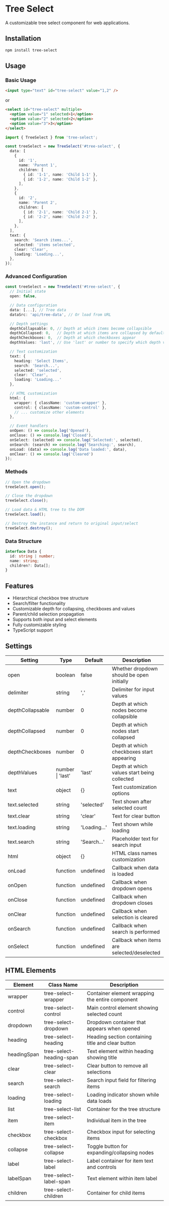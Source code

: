 # Tree Select

A customizable tree select component for web applications.

## Installation

```bash
npm install tree-select
```

## Usage

### Basic Usage

```html
<input type="text" id="tree-select" value="1,2" />
```

or

```html
<select id="tree-select" multiple>
  <option value="1" selected>1</option>
  <option value="2" selected>2</option>
  <option value="3">3</option>
</select>
```

```typescript
import { TreeSelect } from 'tree-select';

const treeSelect = new TreeSelect('#tree-select', {
  data: [
    {
      id: '1',
      name: 'Parent 1',
      children: [
        { id: '1-1', name: 'Child 1-1' },
        { id: '1-2', name: 'Child 1-2' },
      ],
    },
    {
      id: '2',
      name: 'Parent 2',
      children: [
        { id: '2-1', name: 'Child 2-1' },
        { id: '2-2', name: 'Child 2-2' },
      ],
    },
  ],
  text: {
    search: 'Search items...',
    selected: 'items selected',
    clear: 'Clear',
    loading: 'Loading...',
  },
});
```

### Advanced Configuration

```typescript
const treeSelect = new TreeSelect('#tree-select', {
  // Initial state
  open: false,

  // Data configuration
  data: [...], // Tree data
  dataSrc: 'api/tree-data', // Or load from URL

  // Depth settings
  depthCollapsable: 0, // Depth at which items become collapsible
  depthCollapsed: 0,   // Depth at which items are collapsed by default
  depthCheckboxes: 0,  // Depth at which checkboxes appear
  depthValues: 'last', // Use 'last' or number to specify which depth values are used

  // Text customization
  text: {
    heading: 'Select Items',
    search: 'Search...',
    selected: 'selected',
    clear: 'Clear',
    loading: 'Loading...'
  },

  // HTML customization
  html: {
    wrapper: { className: 'custom-wrapper' },
    control: { className: 'custom-control' },
    // ... customize other elements
  },

  // Event handlers
  onOpen: () => console.log('Opened'),
  onClose: () => console.log('Closed'),
  onSelect: (selected) => console.log('Selected:', selected),
  onSearch: (search) => console.log('Searching:', search),
  onLoad: (data) => console.log('Data loaded:', data),
  onClear: () => console.log('Cleared')
});
```

### Methods

```typescript
// Open the dropdown
treeSelect.open();

// Close the dropdown
treeSelect.close();

// Load data & HTML tree to the DOM
treeSelect.load();

// Destroy the instance and return to original input/select
treeSelect.destroy();
```

### Data Structure

```typescript
interface Data {
  id: string | number;
  name: string;
  children?: Data[];
}
```

## Features

- Hierarchical checkbox tree structure
- Search/filter functionality
- Customizable depth for collapsing, checkboxes and values
- Parent/child selection propagation
- Supports both input and select elements
- Fully customizable styling
- TypeScript support

## Settings

| Setting          | Type             | Default      | Description                                 |
| ---------------- | ---------------- | ------------ | ------------------------------------------- |
| open             | boolean          | false        | Whether dropdown should be open initially   |
| delimiter        | string           | ','          | Delimiter for input values                  |
| depthCollapsable | number           | 0            | Depth at which nodes become collapsible     |
| depthCollapsed   | number           | 0            | Depth at which nodes start collapsed        |
| depthCheckboxes  | number           | 0            | Depth at which checkboxes start appearing   |
| depthValues      | number \| 'last' | 'last'       | Depth at which values start being collected |
| text             | object           | {}           | Text customization options                  |
| text.selected    | string           | 'selected'   | Text shown after selected count             |
| text.clear       | string           | 'clear'      | Text for clear button                       |
| text.loading     | string           | 'Loading...' | Text shown while loading                    |
| text.search      | string           | 'Search...'  | Placeholder text for search input           |
| html             | object           | {}           | HTML class names customization              |
| onLoad           | function         | undefined    | Callback when data is loaded                |
| onOpen           | function         | undefined    | Callback when dropdown opens                |
| onClose          | function         | undefined    | Callback when dropdown closes               |
| onClear          | function         | undefined    | Callback when selection is cleared          |
| onSearch         | function         | undefined    | Callback when search is performed           |
| onSelect         | function         | undefined    | Callback when items are selected/deselected |

## HTML Elements

| Element     | Class Name               | Description                                       |
| ----------- | ------------------------ | ------------------------------------------------- |
| wrapper     | tree-select-wrapper      | Container element wrapping the entire component   |
| control     | tree-select-control      | Main control element showing selected count       |
| dropdown    | tree-select-dropdown     | Dropdown container that appears when opened       |
| heading     | tree-select-heading      | Heading section containing title and clear button |
| headingSpan | tree-select-heading-span | Text element within heading showing title         |
| clear       | tree-select-clear        | Clear button to remove all selections             |
| search      | tree-select-search       | Search input field for filtering items            |
| loading     | tree-select-loading      | Loading indicator shown while data loads          |
| list        | tree-select-list         | Container for the tree structure                  |
| item        | tree-select-item         | Individual item in the tree                       |
| checkbox    | tree-select-checkbox     | Checkbox input for selecting items                |
| collapse    | tree-select-collapse     | Toggle button for expanding/collapsing nodes      |
| label       | tree-select-label        | Label container for item text and controls        |
| labelSpan   | tree-select-label-span   | Text element within item label                    |
| children    | tree-select-children     | Container for child items                         |
